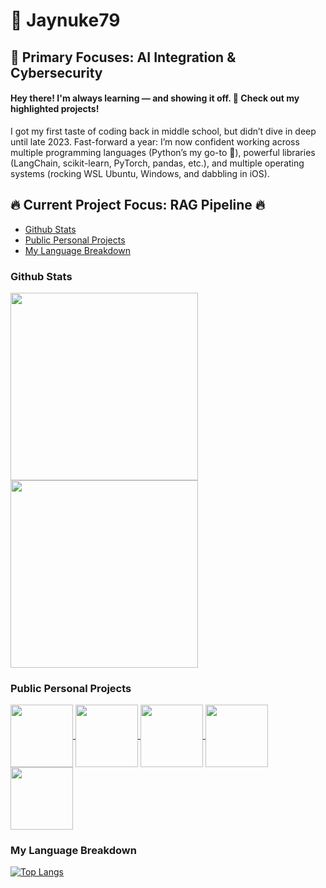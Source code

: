 # 🧠 Jaynuke79  
## 🎯 Primary Focuses: AI Integration & Cybersecurity  
#### Hey there! I'm always learning — and showing it off. 👀 Check out my highlighted projects!

I got my first taste of coding back in middle school, but didn’t dive in deep until late 2023. Fast-forward a year: I’m now confident working across multiple programming languages (Python’s my go-to 🐍), powerful libraries (LangChain, scikit-learn, PyTorch, pandas, etc.), and multiple operating systems (rocking WSL Ubuntu, Windows, and dabbling in iOS).  

## 🔥 Current Project Focus: RAG Pipeline 🔥

- [Github Stats](#github-stats)
- [Public Personal Projects](#public-personal-projects)
- [My Language Breakdown](#my-language-breakdown)


### Github Stats
<a href="https://github.com/anuraghazra/github-readme-stats">
  <img height=300 align="center" src="https://github-readme-stats-beta-six-31.vercel.app/api?username=Jaynuke79&show_icons=true&theme=chartreuse-dark&border_radius=9&custom_title=Jaynuke79's%20Github%20Stats" />
</a>
<a href="https://github.com/anuraghazra/convoychat">
  <img height=300 align="center" src="https://github-readme-stats-beta-six-31.vercel.app/api?username=Jaynuke79&show_icons=true&theme=chartreuse-dark&border_radius=9&custom_title=Jaynuke79's%20Github%20Stats&locale=cn" />
</a>
 
### Public Personal Projects
<a href="https://github.com/Jaynuke79/AutoMenu">
  <img height=100 align="center" src="https://github-readme-stats-beta-six-31.vercel.app/api/pin/?username=Jaynuke79&repo=AutoMenu&theme=chartreuse-dark&description_lines_count=2" />
</a>
<a href="https://github.com/Jaynuke79/WeatherApiApp">
  <img height=100 align="center" src="https://github-readme-stats-beta-six-31.vercel.app/api/pin/?username=Jaynuke79&repo=WeatherApiApp&theme=chartreuse-dark&description_lines_count=2" />
</a>
<a href="https://github.com/Jaynuke79/PokemonDetector">
  <img height=100 align="center" src="https://github-readme-stats-beta-six-31.vercel.app/api/pin/?username=Jaynuke79&repo=PokemonDetector&theme=chartreuse-dark&description_lines_count=2" />
</a>
<a href="https://github.com/Jaynuke79/100PrisonerProblem">
  <img height=100 align="center" src="https://github-readme-stats-beta-six-31.vercel.app/api/pin/?username=Jaynuke79&repo=100PrisonerProblem&theme=chartreuse-dark&description_lines_count=2" />
</a>
<a href="https://github.com/Jaynuke79/Portfolio">
  <img height=100 align="center" src="https://github-readme-stats-beta-six-31.vercel.app/api/pin/?username=Jaynuke79&repo=Portfolio&theme=chartreuse-dark&description_lines_count=2" />
</a>

### My Language Breakdown
[![Top Langs](https://github-readme-stats-beta-six-31.vercel.app/api/top-langs/?username=Jaynuke79&size_weight=0.1&count_weight=0.9&theme=chartreuse-dark&&layout=pie&exclude_repo=github-readme-stats,Portfolio,Jaynuke79,test_pages)](https://github.com/anuraghazra/github-readme-stats)



<!---
Jaynuke79/Jaynuke79 is a ✨ special ✨ repository because its `README.md` (this file) appears on your GitHub profile.
You can click the Preview link to take a look at your changes.
--->
